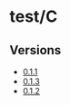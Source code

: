 # test/C

## Versions

* [0.1.1](./0.1.1/index.md)
* [0.1.3](./0.1.3/index.md)
* [0.1.2](./0.1.2/index.md)
